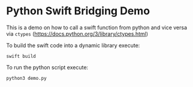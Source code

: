 # Python Swift Bridging Demo

This is a demo on how to call a swift function from python
and vice versa via `ctypes` (https://docs.python.org/3/library/ctypes.html)

To build the swift code into a dynamic library execute:

    swift build

To run the python script execute:
    
    python3 demo.py